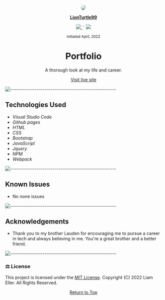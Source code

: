 <p align="center">
    <br>
    <a href="https://github.com/LunsfordSpace">
        <img style="border-radius: 50%;" src="https://avatars.githubusercontent.com/u/87952201?s=400&u=5ac30267d7cfc6f11c4ecf57d21c6600941b451f&v=4">
    </a>
    <p align="center">
    </p>
    <p align="center">
        <a href="https://github.com/lionturtle99">
            <strong>LionTurtle99</strong>
        </a>
    </p>
    <p align="center">
        <a href="mailto:<liamthelastson@gmail.com>">
            <img src="https://img.shields.io/badge/-Email%20Me-CA4245?loggithub&logoWidth=30">
        </a>
        ¨
        <a href="https://linkedin.com/in/liameller">
            <img src="https://img.shields.io/badge/-LinkedIn-black.svg?style=plastic&logo=linkedin&colorB=2867B2">
        </a>
    </p>    
</p>

<p align="center">
  <small>Initiated April, 2022</small>
</p>

<h1 align="center">Portfolio</h1>

<p align="center">A thorough look at my life and career.</p>

<p align="center"><a href="https://lionturtle99.github.io/Portfolio/">Visit live site</a></p>

![-----------------------------------------------------](https://raw.githubusercontent.com/andreasbm/readme/master/assets/lines/aqua.png)

## Technologies Used

* _Visual Studio Code_
* _Github pages_
* _HTML_
* _CSS_
* _Bootstrap_
* _JavaScript_
* _Jquery_
* _NPM_
* _Webpack_

![-----------------------------------------------------](https://raw.githubusercontent.com/andreasbm/readme/master/assets/lines/aqua.png)

## Known Issues
* No none issues

![-----------------------------------------------------](https://raw.githubusercontent.com/andreasbm/readme/master/assets/lines/aqua.png)

## Acknowledgements
- Thank you to my brother Lauden for encouraging me to pursue a career in tech and always believing in me. You're a great brother and a better friend.

![-----------------------------------------------------](https://raw.githubusercontent.com/andreasbm/readme/master/assets/lines/aqua.png)

### ⚖️ License

This project is licensed under the [MIT License](https://opensource.org/licenses/MIT). Copyright (C) 2022 Liam Eller. All Rights Reserved.


<p align="center"><a href="#">Return to Top</a></p>
